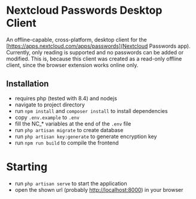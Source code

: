 # Nextcloud Passwords Desktop Client

An offline-capable, cross-platform, desktop client for the [https://apps.nextcloud.com/apps/passwords](Nextcloud Passwords app).
Currently, only reading is supported and no passwords can be added or modified. This is, because this client was created as a read-only offline client, since the browser extension works online only.

## Installation

-   requires php (tested with 8.4) and nodejs
-   navigate to project directory
-   run `npm install` and `composer install` to install dependencies
-   copy `.env.example` to `.env`
-   fill the NC\_\* variables at the end of the `.env` file
-   run `php artisan migrate` to create database
-   run `php artisan key:generate` to generate encryption key
-   run `npm run build` to compile the frontend

# Starting

-   run `php artisan serve` to start the application
-   open the shown url (probably [http://localhost:8000](http://localhost:8000)) in your browser
